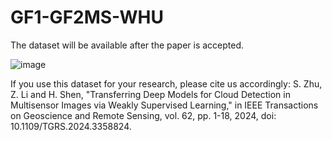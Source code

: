 # GF1-GF2MS-WHU
The dataset will be available after the paper is accepted.

![image](https://github.com/whu-ZSC/GF1-GF2MS-WHU/assets/150271896/7d64adbe-c93c-4976-b351-7163526c630b)

If you use this dataset for your research, please cite us accordingly:
S. Zhu, Z. Li and H. Shen, "Transferring Deep Models for Cloud Detection in Multisensor Images via Weakly Supervised Learning," in IEEE Transactions on Geoscience and Remote Sensing, vol. 62, pp. 1-18, 2024, doi: 10.1109/TGRS.2024.3358824. 
